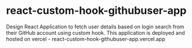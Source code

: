 # react-custom-hook-githubuser-app
Design React Application to fetch user details based on login search from their GitHub account using custom hook.
This application is deployed and hosted on vercel - react-custom-hook-githubuser-app.vercel.app
 
